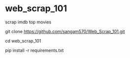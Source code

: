 # web_scrap_101
scrap imdb top movies

git clone https://github.com/sangam570/Web_Scrap_101.git

cd web_scrap_101

pip install -r requirements.txt

